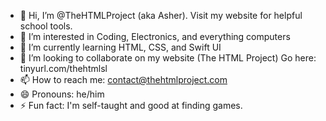 - 👋 Hi, I’m @TheHTMLProject (aka Asher). Visit my website for helpful school tools.
- 👀 I’m interested in Coding, Electronics, and everything computers
- 🌱 I’m currently learning HTML, CSS, and Swift UI
- 💞️ I’m looking to collaborate on my website (The HTML Project) Go here: tinyurl.com/thehtmlsl
- 📫 How to reach me: contact@thehtmlproject.com
- 😄 Pronouns: he/him
- ⚡ Fun fact: I'm self-taught and good at finding games. 

